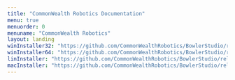 ```yaml
---
title: "CommonWealth Robotics Documentation"
menu: true
menuorder: 0
menuname: "CommonWealth Robotics"
layout: landing
winInstaller32: "https://github.com/CommonWealthRobotics/BowlerStudio/releases/download/0.21.2/Windows-32-BowlerStudio-0.21.2.exe"
winInstaller64: "https://github.com/CommonWealthRobotics/BowlerStudio/releases/download/0.21.2/Windows-64-BowlerStudio-0.21.2.exe"
linInstaller: "https://github.com/CommonWealthRobotics/BowlerStudio/releases/download/0.21.2/Ubuntu-BowlerStudio-0.21.2.deb"
macInstaller: "https://github.com/CommonWealthRobotics/BowlerStudio/releases/download/0.21.2/MacOSX-BowlerStudio-0.21.2.zip"
---
```


